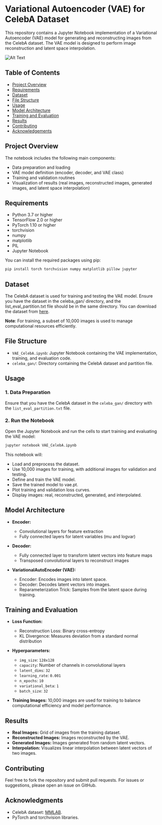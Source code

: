# Variational Autoencoder (VAE) for CelebA Dataset

This repository contains a Jupyter Notebook implementation of a Variational Autoencoder (VAE) model for generating and reconstructing images from the CelebA dataset. The VAE model is designed to perform image reconstruction and latent space interpolation.

![Alt Text](output.jpg)


## Table of Contents

- [Project Overview](#project-overview)
- [Requirements](#requirements)
- [Dataset](#dataset)
- [File Structure](#file-structure)
- [Usage](#usage)
- [Model Architecture](#model-architecture)
- [Training and Evaluation](#training-and-evaluation)
- [Results](#results)
- [Contributing](#contributing)
- [Acknowledgements](#acknowledgements)


## Project Overview

The notebook includes the following main components:
- Data preparation and loading
- VAE model definition (encoder, decoder, and VAE class)
- Training and validation routines
- Visualization of results (real images, reconstructed images, generated images, and latent space interpolation)


## Requirements

- Python 3.7 or higher
- TensorFlow 2.0 or higher
- PyTorch 1.10 or higher
- torchvision
- numpy
- matplotlib
- PIL
- Jupyter Notebook

You can install the required packages using pip:

```bash
pip install torch torchvision numpy matplotlib pillow jupyter
```


## Dataset

The CelebA dataset is used for training and testing the VAE model. Ensure you have the dataset in the celeba_gan/ directory, and the list_eval_partition.txt file should be in the same directory. You can download the dataset from [here](https://mmlab.ie.cuhk.edu.hk/projects/CelebA.html).

**Note**: For training, a subset of 10,000 images is used to manage computational resources efficiently.


## File Structure

- `VAE_CelebA.ipynb`: Jupyter Notebook containing the VAE implementation, training, and evaluation code.
- `celeba_gan/`: Directory containing the CelebA dataset and partition file.


## Usage

### 1. Data Preparation
Ensure that you have the CelebA dataset in the `celeba_gan/` directory with the `list_eval_partition.txt` file.

### 2. Run the Notebook
Open the Jupyter Notebook and run the cells to start training and evaluating the VAE model:

```bash
jupyter notebook VAE_CelebA.ipynb
```

This notebook will:

- Load and preprocess the dataset.
- Use 10,000 images for training, with additional images for validation and testing.
- Define and train the VAE model.
- Save the trained model to vae.pt.
- Plot training and validation loss curves.
- Display images: real, reconstructed, generated, and interpolated.


## Model Architecture

- **Encoder:**

    - Convolutional layers for feature extraction
    - Fully connected layers for latent variables (mu and logvar)
    
- **Decoder:**
    
    - Fully connected layer to transform latent vectors into feature maps
    - Transposed convolutional layers to reconstruct images

- **VariationalAutoEncoder (VAE):**
    - Encoder: Encodes images into latent space.
    - Decoder: Decodes latent vectors into images.
    - Reparameterization Trick: Samples from the latent space during training.


## Training and Evaluation

- **Loss Function:**
    - Reconstruction Loss: Binary cross-entropy
    - KL Divergence: Measures deviation from a standard normal distribution

- **Hyperparameters:**
  - `img_size`: `128x128`
  - `capacity`: Number of channels in convolutional layers
  - `latent_dims`: `32`
  - `learning_rate`: `0.001`
  - `n_epochs`: `10`
  - `variational_beta`: `1`
  - `batch_size`: `32`

- **Training Images:** 10,000 images are used for training to balance computational efficiency and model performance.


## Results
- **Real Images:** Grid of images from the training dataset.
- **Reconstructed Images:** Images reconstructed by the VAE.
- **Generated Images:** Images generated from random latent vectors.
- **Interpolation:** Visualizes linear interpolation between latent vectors of two images.


## Contributing
Feel free to fork the repository and submit pull requests. For issues or suggestions, please open an issue on GitHub.


## Acknowledgments
- CelebA dataset: [MMLAB](https://mmlab.ie.cuhk.edu.hk/projects/CelebA.html).
- PyTorch and torchvision libraries.
